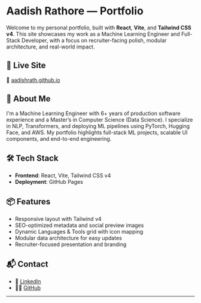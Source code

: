 # Aadish Rathore — Portfolio

Welcome to my personal portfolio, built with **React**, **Vite**, and **Tailwind CSS v4**. This site showcases my work as a Machine Learning Engineer and Full-Stack Developer, with a focus on recruiter-facing polish, modular architecture, and real-world impact.

## 🚀 Live Site

🔗 [aadishrath.github.io](https://aadishrath.github.io)

## 🧠 About Me

I'm a Machine Learning Engineer with 6+ years of production software experience and a Master’s in Computer Science (Data Science). I specialize in NLP, Transformers, and deploying ML pipelines using PyTorch, Hugging Face, and AWS. My portfolio highlights full-stack ML projects, scalable UI components, and end-to-end engineering.

## 🛠️ Tech Stack

- **Frontend**: React, Vite, Tailwind CSS v4
- **Deployment**: GitHub Pages

## 📦 Features

- Responsive layout with Tailwind v4
- SEO-optimized metadata and social preview images
- Dynamic Languages & Tools grid with icon mapping
- Modular data architecture for easy updates
- Recruiter-focused presentation and branding

## 📬 Contact

- 🔗 [LinkedIn](https://www.linkedin.com/in/adirathore)  
- 🧑‍💻 [GitHub](https://github.com/aadishrath)

---
